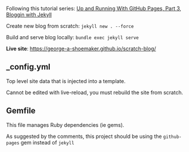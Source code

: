 
Following this tutorial series: [Up and Running With GitHub Pages, Part 3, Bloggin with Jekyll](https://www.youtube.com/watch?v=EmSrQCDsMv4)

Create new blog from scratch: `jekyll new . --force`

Build and serve blog locally: `bundle exec jekyll serve`

**Live site**: https://george-a-shoemaker.github.io/scratch-blog/


## _config.yml

Top level site data that is injected into a template.

Cannot be edited with live-reload, you must rebuild the site from scratch.

## Gemfile

This file manages Ruby dependencies (ie gems).

As suggested by the comments, this project should be using the `github-pages` gem instead of `jekyll`

